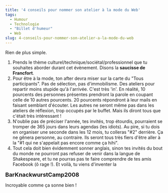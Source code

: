 ```yaml
---
title: '4 conseils pour nommer son atelier à la mode du Web'
tags:
  - Humour
  - Technologie
  - "Billet d'humeur"
  - Web
slug: 4-conseils-pour-nommer-son-atelier-a-la-mode-du-web
---
```


Rien de plus simple.

1.  Prends le thème culturel/technique/sociétal/professionnel que tu souhaites
    aborder durant cet évènement. Disons la **saucisse de Francfort**.
2.  Pour être à la mode, ton after devra miser sur la carte du "Tous
    participants". Pas de sélection, pas d'immobilisme. Des ateliers pour
    repartir moins stupide qu'à l'arrivée. C'est très 'in'. En réalité, 10
    pourcents des personnes présentes prendront la parole en coupant celle de 10
    autres pourcents. 20 pourcents répondront à leur mails en faisant semblant
    d'écouter. Les autres ne seront même pas dans les ateliers de réflexion,
    trop occupés par le buffet. Mais ils diront tous que c'était très
    intéressant&nbsp;!
3.  N'oublie pas de préciser l'année, tes invités, trop étourdis, pourraient se
    tromper de 365 jours dans leurs agendas (les idiots). Au pire, si tu dois en
    organiser une seconde dans les 12 mois, tu colleras "#2" derrière. Ça ne
    gênera personne, au contraire. Ils seront tous très fiers d'être aller à la
    "#1 qui ne s'appelait pas encore comme ça hihi".
4.  Tout cela doit bien évidemment sonner anglais, sinon tes invités du bout du
    monde ne pourront pas refuser de venir dans la langue de Shakespeare, et tu
    ne pourras pas te faire comprendre de tes amis Facebook (ô rage&nbsp;!). Et
    voilà, tu viens d'inventer la

<span style="font-size: large">**BarKnackwurstCamp2008**</span>

Incroyable comme ça sonne bien&nbsp;!
